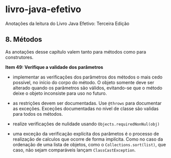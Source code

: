 # livro-java-efetivo
Anotações da leitura do Livro Java Efetivo: Terceira Edição

## 8. Métodos
As anotações desse capítulo valem tanto para métodos como para construtores.

**Item 49: Verifique a validade dos parâmetros**
- implementar as verificações dos parâmetros dos métodos o mais cedo possível, no início do corpo do método. O objeto somente deve ser alterado quando os parâmetros são válidos, evitando-se que o método deixe o objeto inconsiste para uso no futuro.

- as restrições devem ser documentadas. Use `@throws` para documentar as exceções. Exceções documentadas no nível de classe são validas para todos os métodos.

- realize verificações de nulidade usando `Objects.requiredNonNul(obj)`

- uma exceção da verificação explícita dos parâmetos é o processo de realização de calculos que ocorre de forma implícita. Como no caso da ordenação de uma lista de objetos, como o `Collections.sort(list)`, que caso, não sejam comparáveis lançam `ClassCastException`.
 